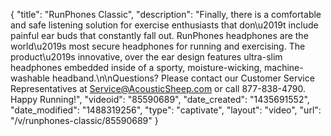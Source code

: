{
    "title": "RunPhones Classic",
    "description": "Finally, there is a comfortable and safe listening solution for exercise enthusiasts that don\u2019t include painful ear buds that constantly fall out.  RunPhones headphones are the world\u2019s most secure headphones for running and exercising.  The product\u2019s innovative, over the ear design features ultra-slim headphones embedded inside of a sporty, moisture-wicking, machine-washable headband.\n\nQuestions?  Please contact our Customer Service Representatives at Service@AcousticSheep.com or call 877-838-4790.  Happy Running!",
    "videoid": "85590689",
    "date_created": "1435691552",
    "date_modified": "1488319256",
    "type": "captivate",
    "layout": "video",
    "url": "\/v\/runphones-classic\/85590689"
}